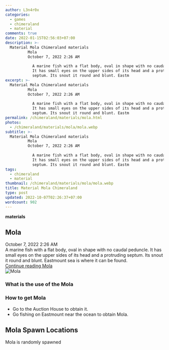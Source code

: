 ```yaml
---
author: L3n4r0x
categories:
  - games
  - chimeraland
  - material
comments: true
date: 2022-01-15T02:56:03+07:00
description: >-
  Material Mola Chimeraland materials
          Mola
          October 7, 2022 2:26 AM
          
            A marine fish with a flat body, oval in shape with no caudal peduncle.
            It has small eyes on the upper sides of its head and a protruding
            septum. Its snout it round and blunt. Eastm
excerpt: >-
  Material Mola Chimeraland materials
          Mola
          October 7, 2022 2:26 AM
          
            A marine fish with a flat body, oval in shape with no caudal peduncle.
            It has small eyes on the upper sides of its head and a protruding
            septum. Its snout it round and blunt. Eastm
permalink: /chimeraland/materials/mola.html
photos:
  - /chimeraland/materials/mola/mola.webp
subtitle: >-
  Material Mola Chimeraland materials
          Mola
          October 7, 2022 2:26 AM
          
            A marine fish with a flat body, oval in shape with no caudal peduncle.
            It has small eyes on the upper sides of its head and a protruding
            septum. Its snout it round and blunt. Eastm
tags:
  - chimeraland
  - material
thumbnail: /chimeraland/materials/mola/mola.webp
title: Material Mola Chimeraland
type: post
updated: 2022-10-07T02:26:37+07:00
wordcount: 902
---
```


<link
  rel="stylesheet"
  href="https://rawcdn.githack.com/dimaslanjaka/Web-Manajemen/870a349/css/bootstrap-5-3-0-alpha3-wrapper.css"
/>
<section id="bootstrap-wrapper">
  <div data-bs-theme="dark">
    <div
      class="row g-0 border rounded overflow-hidden flex-md-row mb-4 shadow-sm position-relative bg-dark text-light"
    >
      <div class="col p-4 d-flex flex-column position-static">
        <strong class="d-inline-block mb-2 text-success">materials</strong>
        <h2 class="mb-0">Mola</h2>
        <div class="mb-1 text-muted">October 7, 2022 2:26 AM</div>
        <div class="mb-2 border p-1">
          A marine fish with a flat body, oval in shape with no caudal peduncle.
          It has small eyes on the upper sides of its head and a protruding
          septum. Its snout it round and blunt. Eastmount sea is where it can be
          found.
        </div>
        <a
          href="/chimeraland/materials/mola.html"
          class="stretched-link d-none text-primary"
          >Continue reading Mola</a
        >
      </div>
      <div class="col-auto d-none d-md-block d-lg-block">
        <img
          src="https://www.webmanajemen.com/chimeraland/materials/mola/mola.webp"
          alt="Mola"
        />
      </div>
    </div>
    <div class="row">
      <div class="col-lg-6 col-12 mb-2">
        <div class="card">
          <div class="card-body">
            <h3 class="card-title">What is the use of the Mola</h3>
            <div class="card-text"><ul></ul></div>
          </div>
        </div>
      </div>
      <div class="col-lg-6 col-12 mb-2">
        <div class="card">
          <div class="card-body">
            <h3 class="card-title">How to get Mola</h3>
            <div class="card-text">
              <ul>
                <li>Go to the Auction House to obtain it.</li>
                <li>Go fishing on Eastmount near the ocean to obtain Mola.</li>
              </ul>
            </div>
          </div>
        </div>
      </div>
      <div class="col-12 mb-2">
        <h2>Mola Spawn Locations</h2>
        <p>Mola is randomly spawned</p>
      </div>
    </div>
  </div>
</section>
